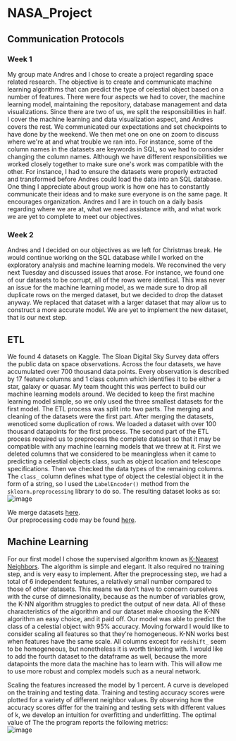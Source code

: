 # NASA_Project

## Communication Protocols  
### Week 1  
My group mate Andres and I chose to create a project regarding space related research. The objective is to create and communicate machine learning algorithms that can predict the type of celestial object based on a number of features. There were four aspects we had to cover, the machine learning model, maintaining the repository, database management and data visualizations. Since there are two of us, we split the responsibilities in half. I cover the machine learning and data visualization aspect, and Andres covers the rest. We communicated our expectations and set checkpoints to have done by the weekend. We then met one on one on zoom to discuss where we're at and what trouble we ran into. For instance, some of the column names in the datasets are keywords in SQL, so we had to consider changing the column names. Although we have different responsibilities we worked closely together to make sure one's work was compatible with the other. For instance, I had to ensure the datasets were properly extracted and transformed before Andres could load the data into an SQL database. One thing I appreciate about group work is how one has to constantly communicate their ideas and to make sure everyone is on the same page. It encourages organization. Andres and I are in touch on a daily basis regarding where we are at, what we need assistance with, and what work we are yet to complete to meet our objectives.

### Week 2  
Andres and I decided on our objectives as we left for Christmas break. He would continue working on the SQL database while I worked on the exploratory analysis and machine learning models. We reconvined the very next Tuesday and discussed issues that arose. For instance, we found one of our datasets to be corrupt, all of the rows were identical. This was never an issue for the machine learning model, as we made sure to drop all duplicate rows on the merged dataset, but we decided to drop the dataset anyway. We replaced that dataset with a larger dataset that may allow us to construct a more accurate model. We are yet to implement the new dataset, that is our next step. 


## ETL  
We found 4 datasets on Kaggle. The Sloan Digital Sky Survey data offers the public data on space observations. Across the four datasets, we have accumulated over 700 thousand data points. Every observation is described by 17 feature columns and 1 class column which identifies it to be either a star, galaxy or quasar. My team thought this was perfect to build our machine learning models around. We decided to keep the first machine learning model simple, so we only used the three smallest datasets for the first model. The ETL process was split into two parts. The merging and cleaning of the datasets were the first part. After merging the datasets, wenoticed some duplication of rows. We loaded a dataset with over 100 thousand datapoints for the first process. The second part of the ETL process required us to preprocess the complete dataset so that it may be compatible with any machine learning models that we threw at it. First we deleted columns that we considered to be meaningless when it came to predicting a celestial objects class, such as object location and telescope specifications. Then we checked the data types of the remaining columns. The `class_` column defines what type of object the celestial object it in the form of a string, so I used the `LabelEncoder()` method from the `sklearn.preprocessing` library to do so. The resulting dataset looks as so:  
![image](https://user-images.githubusercontent.com/68082808/102816320-d22ba680-439b-11eb-9e09-0444ddb3114d.png)  

We merge datasets [here](https://github.com/NASAResearchProject/NASA_Project/blob/Amir-branch/ETL/ETL.ipynb).  
Our preprocessing code may be found [here](https://github.com/NASAResearchProject/NASA_Project/blob/Amir-branch/ETL/Cleaning%20Complete%20Dataset.ipynb).

## Machine Learning  
For our first model I chose the supervised algorithm known as [K-Nearest Neighbors](https://github.com/NASAResearchProject/NASA_Project/blob/Amir-branch/Machine%20Learning/K_Nearest_Neighbors.ipynb). The algorithm is simple and elegant. It also required no training step, and is very easy to implement. After the preprocessing step, we had a total of 6 independent features, a relatively small number compared to those of other datasets. This means we don't have to concern ourselves with the curse of dimnesionality, because as the number of variables grow, the K-NN algorithm struggles to predict the output of new data. All of these characteristics of the algorithm and our dataset make choosing the K-NN algorithm an easy choice, and it paid off. Our model was able to predict the class of a celestial object with 95% accuracy. Moving forward I would like to consider scaling all features so that they're homogeneous. K-NN works best when features have the same scale. All columns except for `redshift_` seem to be homogeneous, but nonetheless it is worth tinkering with. I would like to add the fourth dataset to the dataframe as well, because the more datapoints the more data the machine has to learn with. This will allow me to use more robust and complex models such as a neural network.

Scaling the features increased the model by 1 percent. A curve is developed on the training and testing data. Training and testing accuracy scores were plotted for a variety of different neighbor values. By observing how the accuracy scores differ for the training and testing sets with different values of k, we  develop an intuition for overfitting and underfitting. The optimal value of The the program reports the following metrics:  
![image](https://user-images.githubusercontent.com/68082808/103450559-4f9dc380-4c86-11eb-977e-28084034c911.png)
